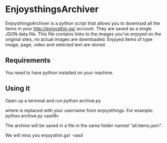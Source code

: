 # EnjoysthingsArchiver

EnjoysthingsArchiver is a python script that allows you to download all the items in your http://enjoysthin.gs/ account. They are saved as a single JSON data file. This file contains links to the images you've enjoyed on the original sites, no actual images are downloaded. Enjoyed items of type image, page, video and selected text are stored.

## Requirements

You need to have python installed on your machine.

## Using it

Open up a terminal and run
    python archive.py <username> <userid>

where <username> is replaced with your username from enjoysthings. For example:
    python archive.py vasil9v

The archive will be saved in a file in the same folder named "all.items.json".

We will miss you enjoysthin.gs!
-vasil
